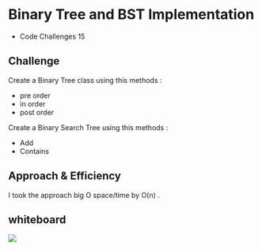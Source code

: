 # Binary Tree and BST Implementation

+ Code Challenges 15


## Challenge

Create a Binary Tree class using this methods : 
- pre order
- in order
- post order 

Create a Binary Search Tree using this methods :
- Add
- Contains


## Approach & Efficiency

I took the approach big O space/time by O(n) .

## whiteboard

![](./shelter.png)
